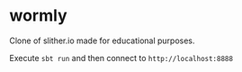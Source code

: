 # wormly

Clone of slither.io made for educational purposes.

Execute `sbt run` and then connect to `http://localhost:8888`